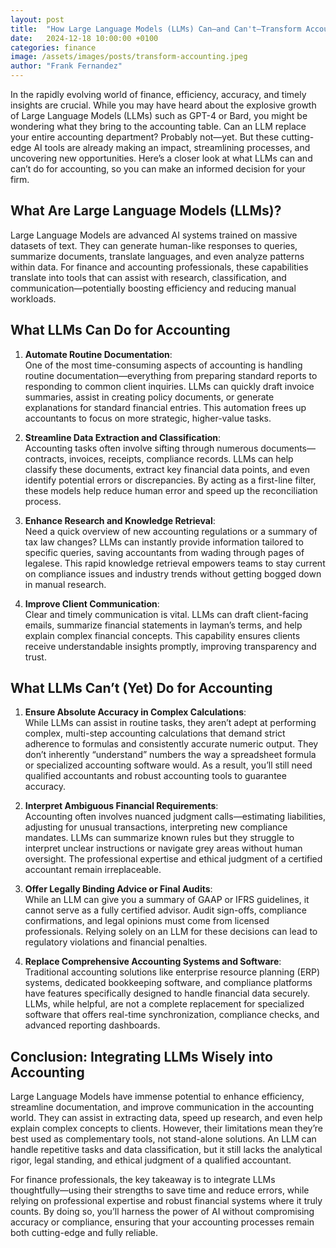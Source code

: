 ```yaml
---
layout: post
title:  "How Large Language Models (LLMs) Can—and Can't—Transform Accounting for Finance Professionals"
date:   2024-12-18 10:00:00 +0100
categories: finance
image: /assets/images/posts/transform-accounting.jpeg
author: "Frank Fernandez"
---
```

In the rapidly evolving world of finance, efficiency, accuracy, and timely insights are crucial. While you may have heard about the explosive growth of Large Language Models (LLMs) such as GPT-4 or Bard, you might be wondering what they bring to the accounting table. Can an LLM replace your entire accounting department? Probably not—yet. But these cutting-edge AI tools are already making an impact, streamlining processes, and uncovering new opportunities. Here’s a closer look at what LLMs can and can’t do for accounting, so you can make an informed decision for your firm.

## What Are Large Language Models (LLMs)?

Large Language Models are advanced AI systems trained on massive datasets of text. They can generate human-like responses to queries, summarize documents, translate languages, and even analyze patterns within data. For finance and accounting professionals, these capabilities translate into tools that can assist with research, classification, and communication—potentially boosting efficiency and reducing manual workloads.

## What LLMs Can Do for Accounting

1. **Automate Routine Documentation**:  
   One of the most time-consuming aspects of accounting is handling routine documentation—everything from preparing standard reports to responding to common client inquiries. LLMs can quickly draft invoice summaries, assist in creating policy documents, or generate explanations for standard financial entries. This automation frees up accountants to focus on more strategic, higher-value tasks.

2. **Streamline Data Extraction and Classification**:  
   Accounting tasks often involve sifting through numerous documents—contracts, invoices, receipts, compliance records. LLMs can help classify these documents, extract key financial data points, and even identify potential errors or discrepancies. By acting as a first-line filter, these models help reduce human error and speed up the reconciliation process.

3. **Enhance Research and Knowledge Retrieval**:  
   Need a quick overview of new accounting regulations or a summary of tax law changes? LLMs can instantly provide information tailored to specific queries, saving accountants from wading through pages of legalese. This rapid knowledge retrieval empowers teams to stay current on compliance issues and industry trends without getting bogged down in manual research.

4. **Improve Client Communication**:  
   Clear and timely communication is vital. LLMs can draft client-facing emails, summarize financial statements in layman’s terms, and help explain complex financial concepts. This capability ensures clients receive understandable insights promptly, improving transparency and trust.

## What LLMs Can’t (Yet) Do for Accounting

1. **Ensure Absolute Accuracy in Complex Calculations**:  
   While LLMs can assist in routine tasks, they aren’t adept at performing complex, multi-step accounting calculations that demand strict adherence to formulas and consistently accurate numeric output. They don’t inherently “understand” numbers the way a spreadsheet formula or specialized accounting software would. As a result, you’ll still need qualified accountants and robust accounting tools to guarantee accuracy.

2. **Interpret Ambiguous Financial Requirements**:  
   Accounting often involves nuanced judgment calls—estimating liabilities, adjusting for unusual transactions, interpreting new compliance mandates. LLMs can summarize known rules but they struggle to interpret unclear instructions or navigate grey areas without human oversight. The professional expertise and ethical judgment of a certified accountant remain irreplaceable.

3. **Offer Legally Binding Advice or Final Audits**:  
   While an LLM can give you a summary of GAAP or IFRS guidelines, it cannot serve as a fully certified advisor. Audit sign-offs, compliance confirmations, and legal opinions must come from licensed professionals. Relying solely on an LLM for these decisions can lead to regulatory violations and financial penalties.

4. **Replace Comprehensive Accounting Systems and Software**:  
   Traditional accounting solutions like enterprise resource planning (ERP) systems, dedicated bookkeeping software, and compliance platforms have features specifically designed to handle financial data securely. LLMs, while helpful, are not a complete replacement for specialized software that offers real-time synchronization, compliance checks, and advanced reporting dashboards.

## Conclusion: Integrating LLMs Wisely into Accounting

Large Language Models have immense potential to enhance efficiency, streamline documentation, and improve communication in the accounting world. They can assist in extracting data, speed up research, and even help explain complex concepts to clients. However, their limitations mean they’re best used as complementary tools, not stand-alone solutions. An LLM can handle repetitive tasks and data classification, but it still lacks the analytical rigor, legal standing, and ethical judgment of a qualified accountant.

For finance professionals, the key takeaway is to integrate LLMs thoughtfully—using their strengths to save time and reduce errors, while relying on professional expertise and robust financial systems where it truly counts. By doing so, you’ll harness the power of AI without compromising accuracy or compliance, ensuring that your accounting processes remain both cutting-edge and fully reliable.